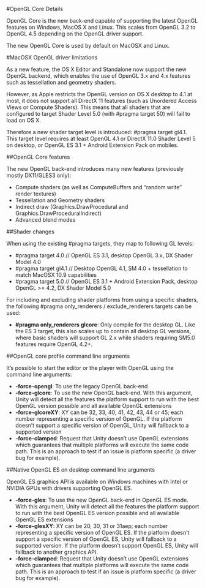 #OpenGL Core Details

OpenGL Core is the new back-end capable of supporting the latest OpenGL features on Windows, MacOS X and Linux.  This scales from OpenGL 3.2 to OpenGL 4.5 depending on the OpenGL driver support.

The new OpenGL Core is used by default on MacOSX and Linux.



#MacOSX OpenGL driver limitations

As a new feature, the OS X Editor and Standalone now support the new OpenGL backend, which enables the use of OpenGL 3.x and 4.x features such as tessellation and geometry shaders. 

However, as Apple restricts the OpenGL version on OS X desktop to 4.1 at most, it does not support all DirectX 11 features (such as Unordered Access Views or Compute Shaders). This means that all shaders that are configured to target Shader Level 5.0 (with #pragma target 50) will fail to load on OS X.

Therefore a new shader target level is introduced: #pragma target gl4.1. This target level requires at least OpenGL 4.1 or DirectX 11.0 Shader Level 5 on desktop, or OpenGL ES 3.1 + Android Extension Pack on mobiles.

##OpenGL Core features

The new OpenGL back-end introduces many new features (previously mostly DX11/GLES3 only):

- Compute shaders (as well as ComputeBuffers and “random write” render textures)
- Tessellation and Geometry shaders
- Indirect draw (Graphics.DrawProcedural and Graphics.DrawProceduralIndirect)
- Advanced blend modes


##Shader changes

When using the existing <span class="docs-keyword">#pragma</span> targets, they map to following GL levels:

- \#pragma target 4.0 // OpenGL ES 3.1, desktop OpenGL 3.x, DX Shader Model 4.0
- \#pragma target gl4.1 // Desktop OpenGL 4.1, SM 4.0 + tessellation to match MacOSX 10.9 capabilities
- \#pragma target 5.0 // OpenGL ES 3.1 + Android Extension Pack, desktop OpenGL >= 4.2, DX Shader Model 5.0

For including and excluding shader platforms from using a specific shaders, the following <span class="docs-keyword">#pragma</span> only_renderers / exclude_renderers targets can be used:

- **#pragma only_renderers glcore**: Only compile for the desktop GL. Like the ES 3 target, this also scales up to contain all desktop GL versions, where basic shaders will support GL 2.x while shaders requiring SM5.0 features require OpenGL 4.2+.


##OpenGL core profile command line arguments

It’s possible to start the editor or the player with OpenGL using the command line arguments:

- **-force-opengl**: To use the legacy OpenGL back-end
- **-force-glcore**: To use the new OpenGL back-end. With this argument, Unity will detect all the features the platform support to run with the best OpenGL version possible and all available OpenGL extensions
- **-force-glcoreXY**: XY can be 32, 33, 40, 41, 42, 43, 44 or 45; each number representing a specific version of OpenGL. If the platform doesn’t support a specific version of OpenGL, Unity will fallback to a supported version
- **-force-clamped**: Request that Unity doesn’t use OpenGL extensions which guarantees that multiple platforms will execute the same code path. This is an approach to test if an issue is platform specific (a driver bug for example). 

##Native OpenGL ES on desktop command line arguments

OpenGL ES graphics API is available on Windows machines with Intel or NVIDIA GPUs with drivers supporting OpenGL ES.

- **-force-gles**: To use the new OpenGL back-end in OpenGL ES mode. With this argument, Unity will detect all the features the platform support to run with the best OpenGL ES version possible and all available OpenGL ES extensions
- **-force-glesXY**: XY can be 20, 30, 31 or 31aep; each number representing a specific version of OpenGL ES. If the platform doesn’t support a specific version of OpenGL ES, Unity will fallback to a supported version. If the platform doesn’t support OpenGL ES, Unity will fallback to another graphics API.
- **-force-clamped**: Request that Unity doesn’t use OpenGL extensions which guarantees that multiple platforms will execute the same code path. This is an approach to test if an issue is platform specific (a driver bug for example).